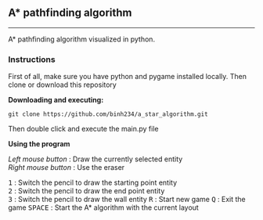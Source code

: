 ## A* pathfinding algorithm

---

A* pathfinding algorithm visualized in python.

### Instructions

First of all, make sure you have python and pygame installed locally. Then clone or download this repository 

**Downloading and executing:**

```git
git clone https://github.com/binh234/a_star_algorithm.git
```

Then double click and execute the main.py file


**Using the program**

*Left mouse button* : Draw the currently selected entity  
*Right mouse button* : Use the eraser  

<kbd>1</kbd> : Switch the pencil to draw the starting point entity    
<kbd>2</kbd> : Switch the pencil to draw the end point entity  
<kbd>3</kbd> : Switch the pencil to draw the wall entity
<kbd>R</kbd> : Start new game
<kbd>Q</kbd> : Exit the game
<kbd>SPACE</kbd> : Start the A* algorithm with the current layout










